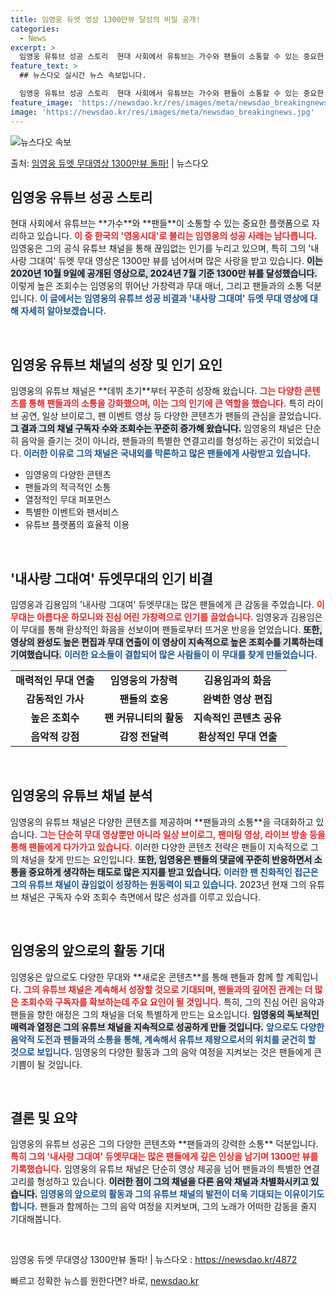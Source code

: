 ```yaml
---
title: 임영웅 듀엣 영상 1300만뷰 달성의 비밀 공개!
categories:
  - News
excerpt: >
  임영웅 유튜브 성공 스토리  현대 사회에서 유튜브는 가수와 팬들이 소통할 수 있는 중요한 플랫폼으로 자리하고…
feature_text: >
  ## 뉴스다오 실시간 뉴스 속보입니다.

  임영웅 유튜브 성공 스토리  현대 사회에서 유튜브는 가수와 팬들이 소통할 수 있는 중요한 플랫폼으로 자리하고…
feature_image: 'https://newsdao.kr/res/images/meta/newsdao_breakingnews.jpg'
image: 'https://newsdao.kr/res/images/meta/newsdao_breakingnews.jpg'
---
```


![뉴스다오 속보](https://newsdao.kr/res/images/meta/newsdao_breakingnews.jpg)

<p>출처: <a href="https://newsdao.kr/4872" rel="dofollow">임영웅 듀엣 무대영상 1300만뷰 돌파!</a> | 뉴스다오</p>

<h2 data-ke-size="size26">임영웅 유튜브 성공 스토리</h2>
현대 사회에서 유튜브는 **가수**와 **팬들**이 소통할 수 있는 중요한 플랫폼으로 자리하고 있습니다. <b><span style="color: #ee2323;">이 중 한국의 '영웅시대'로 불리는 임영웅의 성공 사례는 남다릅니다.</span></b> 임영웅은 그의 공식 유튜브 채널을 통해 끊임없는 인기를 누리고 있으며, 특히 그의 '내사랑 그대여' 듀엣 무대 영상은 1300만 뷰를 넘어서며 많은 사랑을 받고 있습니다. <b><span style="background-color: #21538527;">이는 2020년 10월 9일에 공개된 영상으로, 2024년 7월 기준 1300만 뷰를 달성했습니다.</span></b> 이렇게 높은 조회수는 임영웅의 뛰어난 가창력과 무대 매너, 그리고 팬들과의 소통 덕분입니다. <b><span style="color: #1a5490;">이 글에서는 임영웅의 유튜브 성공 비결과 '내사랑 그대여' 듀엣 무대 영상에 대해 자세히 알아보겠습니다.</span></b>

<p data-ke-size="size16">&nbsp;</p>

<h2 data-ke-size="size26">임영웅 유튜브 채널의 성장 및 인기 요인</h2>
임영웅의 유튜브 채널은 **데뷔 초기**부터 꾸준히 성장해 왔습니다. <b><span style="color: #ee2323;">그는 다양한 콘텐츠를 통해 팬들과의 소통을 강화했으며, 이는 그의 인기에 큰 역할을 했습니다.</span></b> 특히 라이브 공연, 일상 브이로그, 팬 이벤트 영상 등 다양한 콘텐츠가 팬들의 관심을 끌었습니다. <b><span style="background-color: #21538527;">그 결과 그의 채널 구독자 수와 조회수는 꾸준히 증가해 왔습니다.</span></b> 임영웅의 채널은 단순히 음악을 즐기는 것이 아니라, 팬들과의 특별한 연결고리를 형성하는 공간이 되었습니다. <b><span style="color: #1a5490;">이러한 이유로 그의 채널은 국내외를 막론하고 많은 팬들에게 사랑받고 있습니다.</span></b>

<ul>
    <li>임영웅의 다양한 콘텐츠</li>
    <li>팬들과의 적극적인 소통</li>
    <li>열정적인 무대 퍼포먼스</li>
    <li>특별한 이벤트와 팬서비스</li>
    <li>유튜브 플랫폼의 효율적 이용</li>
</ul>

<p data-ke-size="size16">&nbsp;</p>

<h2 data-ke-size="size26">'내사랑 그대여' 듀엣무대의 인기 비결</h2>
임영웅과 김용임의 '내사랑 그대여' 듀엣무대는 많은 팬들에게 큰 감동을 주었습니다. <b><span style="color: #ee2323;">이 무대는 아름다운 하모니와 진심 어린 가창력으로 인기를 끌었습니다.</span></b> 임영웅과 김용임은 이 무대를 통해 환상적인 화음을 선보이며 팬들로부터 뜨거운 반응을 얻었습니다. <b><span style="background-color: #21538527;">또한, 영상의 완성도 높은 편집과 무대 연출이 이 영상이 지속적으로 높은 조회수를 기록하는데 기여했습니다.</span></b> <b><span style="color: #1a5490;">이러한 요소들이 결합되어 많은 사람들이 이 무대를 찾게 만들었습니다.</span></b>

<table style="width: 100%;">
    <tr>
        <td style="text-align: center; height: 17px;"><b>매력적인 무대 연출</b></td>
        <td style="text-align: center; height: 17px;"><b>임영웅의 가창력</b></td>
        <td style="text-align: center; height: 17px;"><b>김용임과의 화음</b></td>
    </tr>
    <tr>
        <td style="text-align: center; height: 17px;"><b>감동적인 가사</b></td>
        <td style="text-align: center; height: 17px;"><b>팬들의 호응</b></td>
        <td style="text-align: center; height: 17px;"><b>완벽한 영상 편집</b></td>
    </tr>
    <tr>
        <td style="text-align: center; height: 17px;"><b>높은 조회수</b></td>
        <td style="text-align: center; height: 17px;"><b>팬 커뮤니티의 활동</b></td>
        <td style="text-align: center; height: 17px;"><b>지속적인 콘텐츠 공유</b></td>
    </tr>
    <tr>
        <td style="text-align: center; height: 17px;"><b>음악적 강점</b></td>
        <td style="text-align: center; height: 17px;"><b>감정 전달력</b></td>
        <td style="text-align: center; height: 17px;"><b>환상적인 무대 연출</b></td>
    </tr>
</table>

<p data-ke-size="size16">&nbsp;</p>

<h2 data-ke-size="size26">임영웅의 유튜브 채널 분석</h2>
임영웅의 유튜브 채널은 다양한 콘텐츠를 제공하며 **팬들과의 소통**을 극대화하고 있습니다. <b><span style="color: #ee2323;">그는 단순히 무대 영상뿐만 아니라 일상 브이로그, 팬미팅 영상, 라이브 방송 등을 통해 팬들에게 다가가고 있습니다.</span></b> 이러한 다양한 콘텐츠 전략은 팬들이 지속적으로 그의 채널을 찾게 만드는 요인입니다. <b><span style="background-color: #21538527;">또한, 임영웅은 팬들의 댓글에 꾸준히 반응하면서 소통을 중요하게 생각하는 태도로 많은 지지를 받고 있습니다.</span></b> <b><span style="color: #1a5490;">이러한 팬 친화적인 접근은 그의 유튜브 채널이 끊임없이 성장하는 원동력이 되고 있습니다.</span></b> 2023년 현재 그의 유튜브 채널은 구독자 수와 조회수 측면에서 많은 성과를 이루고 있습니다.

<p data-ke-size="size16">&nbsp;</p>

<h2 data-ke-size="size26">임영웅의 앞으로의 활동 기대</h2>
임영웅은 앞으로도 다양한 무대와 **새로운 콘텐츠**를 통해 팬들과 함께 할 계획입니다. <b><span style="color: #ee2323;">그의 유튜브 채널은 계속해서 성장할 것으로 기대되며, 팬들과의 깊어진 관계는 더 많은 조회수와 구독자를 확보하는데 주요 요인이 될 것입니다.</span></b> 특히, 그의 진심 어린 음악과 팬들을 향한 애정은 그의 채널을 더욱 특별하게 만드는 요소입니다. <b><span style="background-color: #21538527;">임영웅의 독보적인 매력과 열정은 그의 유튜브 채널을 지속적으로 성공하게 만들 것입니다.</span></b> <b><span style="color: #1a5490;">앞으로도 다양한 음악적 도전과 팬들과의 소통을 통해, 계속해서 유튜브 제왕으로서의 위치를 굳건히 할 것으로 보입니다.</span></b> 임영웅의 다양한 활동과 그의 음악 여정을 지켜보는 것은 팬들에게 큰 기쁨이 될 것입니다.

<p data-ke-size="size16">&nbsp;</p>

<h2 data-ke-size="size26">결론 및 요약</h2>
임영웅의 유튜브 성공은 그의 다양한 콘텐츠와 **팬들과의 강력한 소통** 덕분입니다. <b><span style="color: #ee2323;">특히 그의 '내사랑 그대여' 듀엣무대는 많은 팬들에게 깊은 인상을 남기며 1300만 뷰를 기록했습니다.</span></b> 임영웅의 유튜브 채널은 단순히 영상 제공을 넘어 팬들과의 특별한 연결고리를 형성하고 있습니다. <b><span style="background-color: #21538527;">이러한 점이 그의 채널을 다른 음악 채널과 차별화시키고 있습니다.</span></b> <b><span style="color: #1a5490;">임영웅의 앞으로의 활동과 그의 유튜브 채널의 발전이 더욱 기대되는 이유이기도 합니다.</span></b> 팬들과 함께하는 그의 음악 여정을 지켜보며, 그의 노래가 어떠한 감동을 줄지 기대해봅니다.

<p data-ke-size="size16">&nbsp;</p>

임영웅 듀엣 무대영상 1300만뷰 돌파! | 뉴스다오  : https://newsdao.kr/4872 

빠르고 정확한 뉴스를 원한다면? 바로, <a href="https://newsdao.kr" rel="dofollow">newsdao.kr</a>


